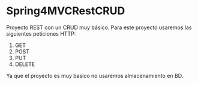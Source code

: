 # Spring4MVCRestCRUD
Proyecto REST con un CRUD muy básico.
Para este proyecto usaremos las siguientes peticiones HTTP:
1. GET
2. POST
3. PUT
4. DELETE

Ya que el proyecto es muy basico no usaremos almacenamiento en BD.
